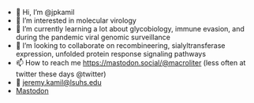 - 👋 Hi, I’m @jpkamil
- 👀 I’m interested in molecular virology
- 🌱 I’m currently learning a lot about glycobiology, immune evasion, and during the pandemic viral genomic surveillance
- 💞️ I’m looking to collaborate on recombineering, sialyltransferase expression, unfolded protein response signaling pathways
- 📫 How to reach me https://mastodon.social/@macroliter (less often at twitter these days @twitter) 
- 📨 jeremy.kamil@lsuhs.edu
- <a rel="me" href="https://mastodon.social/@macroliter">Mastodon</a>
<!---
jpkamil/jpkamil is a ✨ special ✨ repository because its `README.md` (this file) appears on your GitHub profile.
You can click the Preview link to take a look at your changes.
--->

